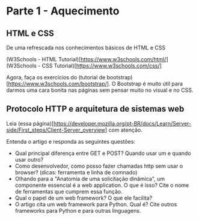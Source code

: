 # Parte 1 - Aquecimento

## HTML e CSS

De uma refrescada nos conhecimentos básicos de HTML e CSS

(W3Schools - HTML Tutorial)[https://www.w3schools.com/html/]
(W3Schools - CSS Tutorial)[https://www.w3schools.com/css/]

Agora, faça os exercícios do (tutorial de bootstrap)[https://www.w3schools.com/bootstrap/]. O Bootstrap é muito útil para darmos uma cara bonita nas páginas sem pensar muito no visual e no CSS.

## Protocolo HTTP e arquitetura de sistemas web

Leia (essa página)[https://developer.mozilla.org/pt-BR/docs/Learn/Server-side/First_steps/Client-Server_overview] com atenção.

Entenda o artigo e responda as seguintes questões:

- Qual principal diferença entre GET e POST? Quando usar um e quando usar outro?
- Como desenvolvedor, como posso fazer chamadas http sem usar o browser? (dicas: ferramenta e linha de comnado)
- Olhando para a "Anatomia de uma solicitação dinâmica", um componente essencial é a web application. O que é isso? Cite o nome de ferramentas que cumprem essa função.
- Qual o papel de um web framework? O que ele facilita?
- O artigo cita um web framework para Python. Qual é? Cite outros frameworks para Python e para outras linguagens.
